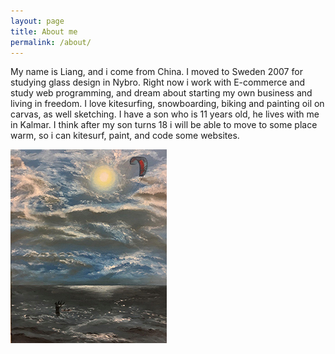 ```yaml
---
layout: page
title: About me
permalink: /about/
---
```


My name is Liang, and i come from China. I moved to Sweden 2007 for studying glass design in Nybro. Right now i work with E-commerce and study web programming, and dream about starting my own business and living in freedom. I love kitesurfing, snowboarding, biking and painting oil on carvas, as well sketching. I have a son who is 11 years old, he lives with me in Kalmar. I think after my son turns 18 i will be able to move to some place warm, so i can kitesurf, paint, and code some websites.



![alt hagapark](/image/hagapark.jpg)